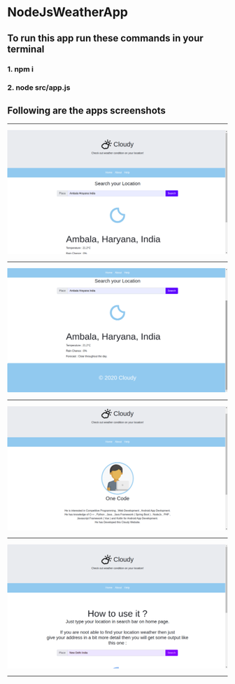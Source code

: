 # NodeJsWeatherApp

## To run this app run these commands in your terminal
### 1. npm i
### 2. node src/app.js

## Following are the apps screenshots
---

![Screenshot 1](https://raw.githubusercontent.com/onecode369/Images/master/NodeJsWeatherApp1.png)

---

![Screenshot 2](https://raw.githubusercontent.com/onecode369/Images/master/NodeJsWeatherApp2.png)

---

![Screenshot 3](https://raw.githubusercontent.com/onecode369/Images/master/NodeJsWeatherApp3.png)

---

![Screenshot 4](https://raw.githubusercontent.com/onecode369/Images/master/NodeJsWeatherApp4.png)

---
